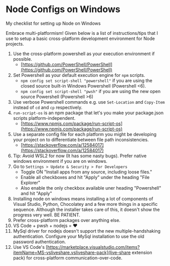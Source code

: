 # Node Configs on Windows
My checklist for setting up Node on Windows

Embrace multi-platformism! Given below is a list of instructions/tips that I use to setup a basic cross-platform development environment for Node projects.

1. Use the cross-platform powershell as your execution environment if possible. 
   - [https://github.com/PowerShell/PowerShell](https://github.com/PowerShell/PowerShell)
2. Set Powershell as your default execution engine for `npm` scripts.
   - `npm config set script-shell "powershell"` if you are using the closed source built-in Windows Powershell (Powershell <6).
   - `npm config set script-shell "pwsh"` if you are using the new open source Powershell (Powershell >6)
3. Use verbose Powershell commands e.g. use `Set-Location` and `Copy-Item` instead of `cd` and `cp` respectively.
4. `run-script-os` is an npm package that let's you make your package.json scripts platform-independent.
   - [https://www.npmjs.com/package/run-script-os](https://www.npmjs.com/package/run-script-os)
5. Use a separate config file for each platform you might be developing your project on to differentiate between file path inconsistencies.
   - [https://stackoverflow.com/a/12584017](https://stackoverflow.com/a/12584017)
6. Tip: Avoid WSL2 for now (It has some nasty bugs). Prefer native windows environment if you are on windows.
7. Go to `Settings > Update & Security > For Developers` 
   - Toggle ON "Install apps from any source, including loose files."
   - Enable all checkboxes and hit "Apply" under the heading "File Explorer" 
   - Also enable the only checkbox available uner heading "Powershell" and hit "Apply"
8. Installing node on windows means installing a lot of components of Visual Studio, Python, Chocolatey and a few more things in a specific sequence. Although the installer takes care of this, it doesn't show the progress very well. BE PATIENT.
9. Prefer cross-platform packages over anything else.
10. VS Code + pwsh + nodejs = ♥
11. MySql driver for nodejs doesn't support the new multiple-handshaking authentication. Configure your MySql installation to use the old password authentication.
12. Use VS Code's [https://marketplace.visualstudio.com/items?itemName=MS-vsliveshare.vsliveshare-pack](live-share extension pack) for cross-platform communication-over-code.
